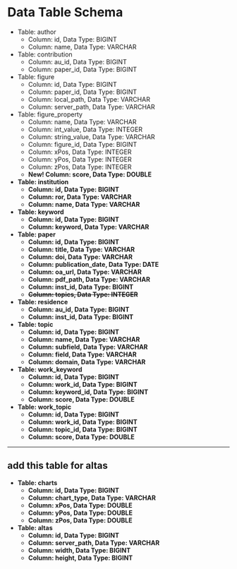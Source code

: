 # Data Table Schema

- Table: author
    - Column: id, Data Type: BIGINT
    - Column: name, Data Type: VARCHAR
- Table: contribution
    - Column: au_id, Data Type: BIGINT
    - Column: paper_id, Data Type: BIGINT
- Table: figure
    - Column: id, Data Type: BIGINT
    - Column: paper_id, Data Type: BIGINT
    - Column: local_path, Data Type: VARCHAR
    - Column: server_path, Data Type: VARCHAR
- Table: figure_property
    - Column: name, Data Type: VARCHAR
    - Column: int_value, Data Type: INTEGER
    - Column: string_value, Data Type: VARCHAR
    - Column: figure_id, Data Type: BIGINT
    - Column: xPos, Data Type: INTEGER
    - Column: yPos, Data Type: INTEGER
    - Column: zPos, Data Type: INTEGER
    - <b>New!<b> Column: score, Data Type: DOUBLE
- Table: institution
    - Column: id, Data Type: BIGINT
    - Column: ror, Data Type: VARCHAR
    - Column: name, Data Type: VARCHAR
- Table: keyword
    - Column: id, Data Type: BIGINT
    - Column: keyword, Data Type: VARCHAR
- Table: paper
    - Column: id, Data Type: BIGINT
    - Column: title, Data Type: VARCHAR
    - Column: doi, Data Type: VARCHAR
    - Column: publication_date, Data Type: DATE
    - Column: oa_url, Data Type: VARCHAR
    - Column: pdf_path, Data Type: VARCHAR
    - Column: inst_id, Data Type: BIGINT
    - <del> Column: topics, Data Type: INTEGER </del>
- Table: residence
    - Column: au_id, Data Type: BIGINT
    - Column: inst_id, Data Type: BIGINT
- Table: topic
    - Column: id, Data Type: BIGINT
    - Column: name, Data Type: VARCHAR
    - Column: subfield, Data Type: VARCHAR
    - Column: field, Data Type: VARCHAR
    - Column: domain, Data Type: VARCHAR
- Table: work_keyword
    - Column: id, Data Type: BIGINT
    - Column: work_id, Data Type: BIGINT
    - Column: keyword_id, Data Type: BIGINT
    - Column: score, Data Type: DOUBLE
- Table: work_topic
    - Column: id, Data Type: BIGINT
    - Column: work_id, Data Type: BIGINT
    - Column: topic_id, Data Type: BIGINT
    - Column: score, Data Type: DOUBLE
-----------------------------------
## add this table for altas
- Table: charts 
    - Column: id, Data Type: BIGINT
    - Column: chart_type, Data Type: VARCHAR
    - Column: xPos, Data Type: DOUBLE
    - Column: yPos, Data Type: DOUBLE
    - Column: zPos, Data Type: DOUBLE
- Table: altas 
    - Column: id, Data Type: BIGINT
    - Column: server_path, Data Type: VARCHAR
    - Column: width, Data Type: BIGINT
    - Column: height, Data Type: BIGINT

